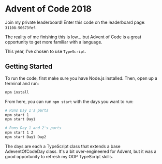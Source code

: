 # Advent of Code 2018

Join my private leaderboard!
Enter this code on the leaderboard page:
`31108-50673fef`.

The reality of me finishing this is low...
but Advent of Code is a great opportunity to get more familiar with a language.

This year,
I've chosen to use
`TypeScript`.

## Getting Started

To run the code,
first make sure you have Node.js installed.
Then,
open up a terminal and run:

```javascript
npm install
```

From here,
you can run
`npm start`
with the days you want to run:

```sh
# Runs Day 1's parts
npm start 1
npm start Day1

# Runs Day 1 and 2's parts
npm start 1 2
npm start Day1 Day2
```

The days are each a TypeScript class that extends a base AdeventOfCodeDay class.
It's a bit over-engineered for Advent,
but it was a good opportunity to refresh my OOP TypeScript skills.
